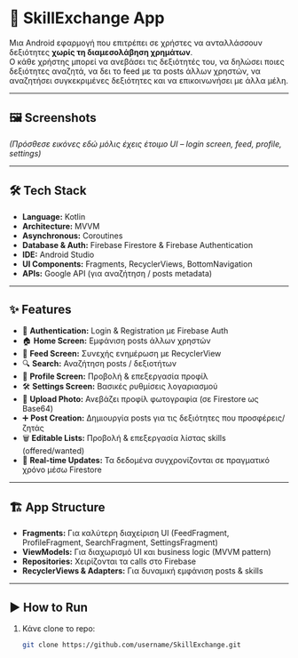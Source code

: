 # 🤝 SkillExchange App

Μια Android εφαρμογή που επιτρέπει σε χρήστες να ανταλλάσσουν δεξιότητες **χωρίς τη διαμεσολάβηση χρημάτων**.  
Ο κάθε χρήστης μπορεί να ανεβάσει τις δεξιότητές του, να δηλώσει ποιες δεξιότητες αναζητά, να δει το feed με τα posts άλλων χρηστών, να αναζητήσει συγκεκριμένες δεξιότητες και να επικοινωνήσει με άλλα μέλη.

---

## 🖼 Screenshots
*(Πρόσθεσε εικόνες εδώ μόλις έχεις έτοιμο UI – login screen, feed, profile, settings)*

---

## 🛠 Tech Stack
- **Language:** Kotlin  
- **Architecture:** MVVM  
- **Asynchronous:** Coroutines  
- **Database & Auth:** Firebase Firestore & Firebase Authentication  
- **IDE:** Android Studio  
- **UI Components:** Fragments, RecyclerViews, BottomNavigation  
- **APIs:** Google API (για αναζήτηση / posts metadata)  

---

## ✨ Features
- 🔑 **Authentication:** Login & Registration με Firebase Auth  
- 🏠 **Home Screen:** Εμφάνιση posts άλλων χρηστών  
- 📰 **Feed Screen:** Συνεχής ενημέρωση με RecyclerView  
- 🔍 **Search:** Αναζήτηση posts / δεξιοτήτων  
- 👤 **Profile Screen:** Προβολή & επεξεργασία προφίλ  
- 🛠 **Settings Screen:** Βασικές ρυθμίσεις λογαριασμού  
- 📸 **Upload Photo:** Ανεβάζει προφίλ φωτογραφία (σε Firestore ως Base64)  
- ➕ **Post Creation:** Δημιουργία posts για τις δεξιότητες που προσφέρεις/ζητάς  
- 🗑 **Editable Lists:** Προβολή & επεξεργασία λίστας skills (offered/wanted)  
- 🔄 **Real-time Updates:** Τα δεδομένα συγχρονίζονται σε πραγματικό χρόνο μέσω Firestore  

---

## 🏗 App Structure
- **Fragments:** Για καλύτερη διαχείριση UI (FeedFragment, ProfileFragment, SearchFragment, SettingsFragment)  
- **ViewModels:** Για διαχωρισμό UI και business logic (MVVM pattern)  
- **Repositories:** Χειρίζονται τα calls στο Firebase  
- **RecyclerViews & Adapters:** Για δυναμική εμφάνιση posts & skills  

---

## ▶️ How to Run
1. Κάνε clone το repo:
   ```bash
   git clone https://github.com/username/SkillExchange.git
